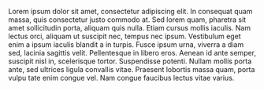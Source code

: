Lorem ipsum dolor sit amet, <a name="lorem_ipsum"></a> consectetur adipiscing elit. <a id="dolor_sit"></a> In consequat quam massa, quis consectetur <a id=risus></a> justo commodo at. Sed lorem <a   name =   "consectetur"  ></a> quam, pharetra sit amet sollicitudin porta, <a   id =   "adipiscing"  ></a> aliquam quis nulla. <a   name =   "Morbi ornare"  ></a>Etiam cursus mollis iaculis. <a   id =   "diam ut hendrerit"  ></a> Nam lectus orci, aliquam ut <a name=elit Pellentesque></a> suscipit nec, tempus nec ipsum. Vestibulum eget enim a ipsum iaculis blandit a in turpis. Fusce ipsum urna, viverra a diam sed, lacinia sagittis velit. Pellentesque in libero eros. <a  name =   sed maximus ></a> Aenean id ante semper, suscipit <a id=vestibulum orci></a> nisl in, scelerisque tortor. Suspendisse <a  id =   Etiam    vel ></a> potenti. Nullam mollis porta ante, sed ultrices ligula convallis vitae. Praesent lobortis massa quam, porta vulpu tate enim congue vel. Nam congue faucibus lectus vitae varius.
